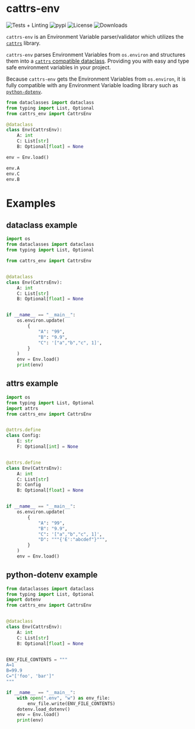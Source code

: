 # cattrs-env
![Tests + Linting](https://github.com/henryivesjones/cattrs-env/actions/workflows/checks.yml/badge.svg?branch=main&event=push)
![pypi](https://img.shields.io/pypi/v/cattrs-env)
![License](https://img.shields.io/pypi/l/cattrs-env)
![Downloads](https://img.shields.io/pypi/dm/cattrs-env)


`cattrs-env` is an Environment Variable parser/validator which utilizes the [`cattrs`](https://github.com/python-attrs/cattrs) library.

`cattrs-env` parses Environment Variables from `os.environ` and structures them into a [`cattrs` compatible dataclass](https://catt.rs/en/stable/structuring.html#simple-attrs-classes-and-dataclasses). Providing you with easy and type safe environment variables in your project.

Because `cattrs-env` gets the Environment Variables from `os.environ`, it is fully compatible with any Environment Variable loading library such as [`python-dotenv`](https://github.com/theskumar/python-dotenv).

```python
from dataclasses import dataclass
from typing import List, Optional
from cattrs_env import CattrsEnv

@dataclass
class Env(CattrsEnv):
    A: int
    C: List[str]
    B: Optional[float] = None

env = Env.load()

env.A
env.C
env.B
```

# Examples

## dataclass example
```python
import os
from dataclasses import dataclass
from typing import List, Optional

from cattrs_env import CattrsEnv


@dataclass
class Env(CattrsEnv):
    A: int
    C: List[str]
    B: Optional[float] = None


if __name__ == "__main__":
    os.environ.update(
        {
            "A": "99",
            "B": "9.9",
            "C": '["a","b","c", 1]',
        }
    )
    env = Env.load()
    print(env)
```

## attrs example
```python
import os
from typing import List, Optional
import attrs
from cattrs_env import CattrsEnv


@attrs.define
class Config:
    E: str
    F: Optional[int] = None


@attrs.define
class Env(CattrsEnv):
    A: int
    C: List[str]
    D: Config
    B: Optional[float] = None


if __name__ == "__main__":
    os.environ.update(
        {
            "A": "99",
            "B": "9.9",
            "C": '["a","b","c", 1]',
            "D": """{'E':"abcdef"}""",
        }
    )
    env = Env.load()
```
## python-dotenv example
```python
from dataclasses import dataclass
from typing import List, Optional
import dotenv
from cattrs_env import CattrsEnv


@dataclass
class Env(CattrsEnv):
    A: int
    C: List[str]
    B: Optional[float] = None


ENV_FILE_CONTENTS = """
A=1
B=99.9
C="['foo', 'bar']"
"""

if __name__ == "__main__":
    with open(".env", "w") as env_file:
        env_file.write(ENV_FILE_CONTENTS)
    dotenv.load_dotenv()
    env = Env.load()
    print(env)

```


